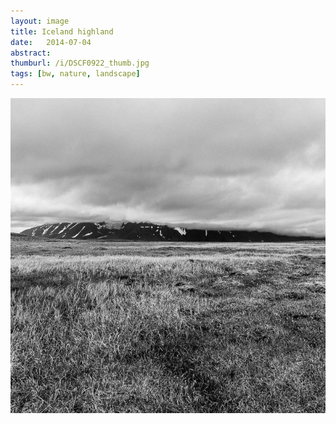 ```yaml
---
layout: image
title: Iceland highland
date:   2014-07-04
abstract: 
thumburl: /i/DSCF0922_thumb.jpg
tags: [bw, nature, landscape]
---
```

![](/i/DSCF0922.jpg)

